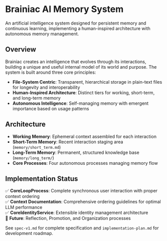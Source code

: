 # Brainiac AI Memory System

An artificial intelligence system designed for persistent memory and continuous learning, implementing a human-inspired architecture with autonomous memory management.

## Overview

Brainiac creates an intelligence that evolves through its interactions, building a unique and useful internal model of its world and purpose. The system is built around three core principles:

- **File-System Centric**: Transparent, hierarchical storage in plain-text files for longevity and interoperability
- **Human-Inspired Architecture**: Distinct tiers for working, short-term, and long-term memory
- **Autonomous Intelligence**: Self-managing memory with emergent importance based on usage patterns

## Architecture

- **Working Memory**: Ephemeral context assembled for each interaction
- **Short-Term Memory**: Recent interaction staging area (`memory/short_term.md`)
- **Long-Term Memory**: Permanent, structured knowledge base (`memory/long_term/`)
- **Core Processes**: Four autonomous processes managing memory flow

## Implementation Status

✅ **CoreLoopProcess**: Complete synchronous user interaction with proper context ordering  
✅ **Context Documentation**: Comprehensive ordering guidelines for optimal LLM performance  
✅ **CoreIdentityService**: Extensible identity management architecture  
🔄 **Future**: Reflection, Promotion, and Organization processes  

See `spec-v1.md` for complete specification and `implementation-plan.md` for development roadmap.
